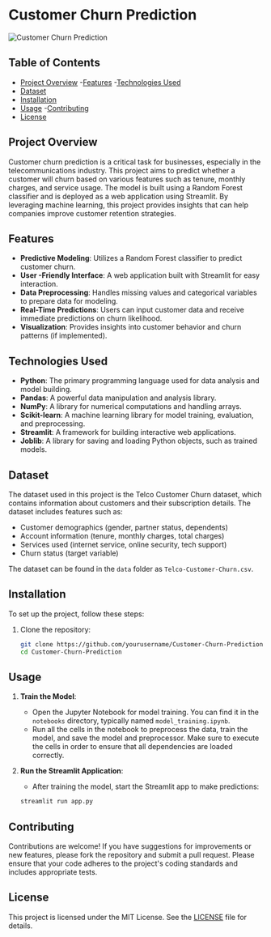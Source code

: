 # Customer Churn Prediction

![Customer Churn Prediction](https://img.shields.io/badge/Project-Customer%20Churn%20Prediction-brightgreen)


## Table of Contents

- [Project Overview](#project-overview)
-[Features](#features)
-[Technologies Used](#technologies-used)
- [Dataset](#dataset)
- [Installation](#installation)
- [Usage](#usage)
-[Contributing](#contributing)
- [License](#license)

## Project Overview

Customer churn prediction is a critical task for businesses, especially in the telecommunications industry. This project aims to predict whether a customer will churn based on various features such as tenure, monthly charges, and service usage. The model is built using a Random Forest classifier and is deployed as a web application using Streamlit. By leveraging machine learning, this project provides insights that can help companies improve customer retention strategies.

## Features

- **Predictive Modeling**: Utilizes a Random Forest classifier to predict customer churn.
- **User -Friendly Interface**: A web application built with Streamlit for easy interaction.
- **Data Preprocessing**: Handles missing values and categorical variables to prepare data for modeling.
- **Real-Time Predictions**: Users can input customer data and receive immediate predictions on churn likelihood.
- **Visualization**: Provides insights into customer behavior and churn patterns (if implemented).

## Technologies Used

- **Python**: The primary programming language used for data analysis and model building.
- **Pandas**: A powerful data manipulation and analysis library.
- **NumPy**: A library for numerical computations and handling arrays.
- **Scikit-learn**: A machine learning library for model training, evaluation, and preprocessing.
- **Streamlit**: A framework for building interactive web applications.
- **Joblib**: A library for saving and loading Python objects, such as trained models.

## Dataset

The dataset used in this project is the Telco Customer Churn dataset, which contains information about customers and their subscription details. The dataset includes features such as:

- Customer demographics (gender, partner status, dependents)
- Account information (tenure, monthly charges, total charges)
- Services used (internet service, online security, tech support)
- Churn status (target variable)

The dataset can be found in the `data` folder as `Telco-Customer-Churn.csv`.

## Installation

To set up the project, follow these steps:

1. Clone the repository:
   ```bash
   git clone https://github.com/yourusername/Customer-Churn-Prediction.git
   cd Customer-Churn-Prediction

## Usage

1. **Train the Model**:
   - Open the Jupyter Notebook for model training. You can find it in the `notebooks` directory, typically named `model_training.ipynb`.
   - Run all the cells in the notebook to preprocess the data, train the model, and save the model and preprocessor. Make sure to execute the cells in order to ensure that all dependencies are loaded correctly.

2. **Run the Streamlit Application**:
   - After training the model, start the Streamlit app to make predictions:
   ```bash
   streamlit run app.py

## Contributing

Contributions are welcome! If you have suggestions for improvements or new features, please fork the repository and submit a pull request. Please ensure that your code adheres to the project's coding standards and includes appropriate tests.

## License

This project is licensed under the MIT License. See the [LICENSE](LICENSE) file for details.

